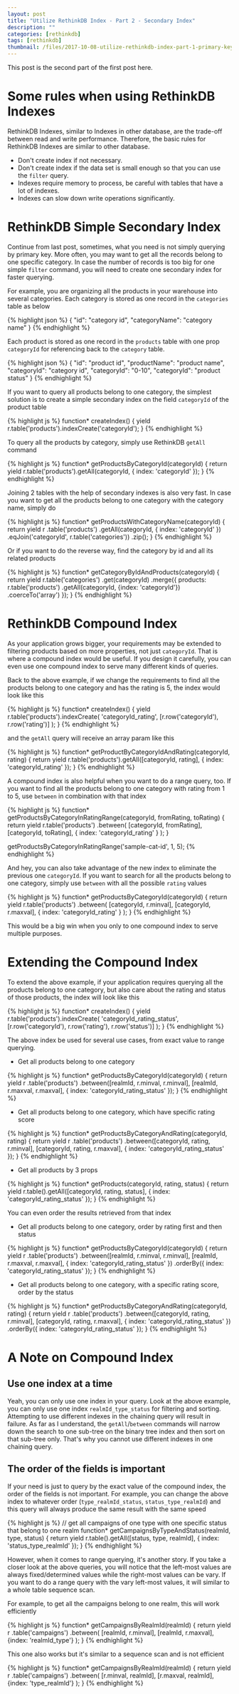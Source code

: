 ```yaml
---
layout: post
title: "Utilize RethinkDB Index - Part 2 - Secondary Index"
description: ""
categories: [rethinkdb]
tags: [rethinkdb]
thumbnail: /files/2017-10-08-utilize-rethinkdb-index-part-1-primary-key-index/thumbnail.png
---
```


This post is the second part of the first post here.


# Some rules when using RethinkDB Indexes

RethinkDB Indexes, similar to Indexes in other database, are the trade-off between read and write
performance. Therefore, the basic rules for RethinkDB Indexes are similar to other database.

- Don't create index if not necessary.
- Don't create index if the data set is small enough so that you can use the `filter` query.
- Indexes require memory to process, be careful with tables that have a lot of indexes.
- Indexes can slow down write operations significantly.

# RethinkDB Simple Secondary Index

Continue from last post, sometimes, what you need is not simply querying by primary key. More often,
you may want to get all the records belong to one specific category.
In case the number of records is too big for one simple `filter` command, you will need to create
one secondary index for faster querying.

For example, you are organizing all the products in your warehouse into several categories. Each
category is stored as one record in the `categories` table as below

{% highlight json %}
{
  "id":             "category id",
  "categoryName":   "category name"
}
{% endhighlight %}

Each product is stored as one record in the `products` table with one prop `categoryId` for
referencing back to the `category` table.

{% highlight json %}
{
  "id":             "product id",
  "productName":    "product name",
  "categoryId":     "category id",
  "categoryId":     "0-10",
  "categoryId":     "product status"
}
{% endhighlight %}

If you want to query all products belong to one category, the simplest solution is to create a
simple secondary index on the field `categoryId` of the product table

{% highlight js %}
function* createIndex() {
  yield r.table('products').indexCreate('categoryId');
}
{% endhighlight %}

To query all the products by category, simply use RethinkDB `getAll` command

{% highlight js %}
function* getProductsByCategoryId(categoryId) {
  return yield r.table('products').getAll(categoryId, { index: 'categoryId' });
}
{% endhighlight %}

Joining 2 tables with the help of secondary indexes is also very fast. In case you
want to get all the products belong to one category with the category name, simply do

{% highlight js %}
function* getProductsWithCategoryName(categoryId) {
  return yield r
    .table('products')
    .getAll(categoryId, { index: 'categoryId' })
    .eqJoin('categoryId', r.table('categories'))
    .zip();
}
{% endhighlight %}

Or if you want to do the reverse way, find the category by id and all its related products

{% highlight js %}
function* getCategoryByIdAndProducts(categoryId) {
  return yield r.table('categories')
    .get(categoryId)
    .merge({
      products: r.table('products')
        .getAll(categoryId, {index: 'categoryId'})
        .coerceTo('array')
    });
}
{% endhighlight %}

# RethinkDB Compound Index

As your application grows bigger, your requirements may be extended to filtering products based on
more properties, not just `categoryId`. That is where a compound
index would be useful. If you design it carefully, you can even use one compound index to serve many
different kinds of queries.

Back to the above example, if we change the requirements to find all the products belong to one
category and has the rating is 5, the index would look like this

{% highlight js %}
function* createIndex() {
  yield r.table('products').indexCreate(
    'categoryId_rating',
    [r.row('categoryId'), r.row('rating')]
  );
}
{% endhighlight %}

and the `getAll` query will receive an array param like this

{% highlight js %}
function* getProductByCategoryIdAndRating(categoryId, rating) {
  return yield r.table('products').getAll([categoryId, rating], { index: 'categoryId_rating' });
}
{% endhighlight %}

A compound index is also helpful when you want to do a range query, too. If you want to find all the
products belong to one category with rating from 1 to 5, use `between` in combination with that
index

{% highlight js %}
function* getProductsByCategoryInRatingRange(categoryId, fromRating, toRating) {
  return yield r.table('products')
    .between(
      [categoryId, fromRating],
      [categoryId, toRating],
      { index: 'categoryId_rating' }
    );
}

getProductsByCategoryInRatingRange('sample-cat-id', 1, 5);
{% endhighlight %}

And hey, you can also take advantage of the new index to eliminate the previous one `categoryId`. If
you want to search for all the products belong to one category, simply use `between` with all the
possible `rating` values

{% highlight js %}
function* getProductsByCategoryId(categoryId) {
  return yield r.table('products')
    .between(
      [categoryId, r.minval],
      [categoryId, r.maxval],
      { index: 'categoryId_rating' }
    );
}
{% endhighlight %}

This would be a big win when you only to one compound index to serve multiple purposes.

# Extending the Compound Index

To extend the above example, if your application requires querying all the products belong to one
category, but also care about the rating and status of those products, the index will look like this

{% highlight js %}
function* createIndex() {
  yield r.table('products').indexCreate(
    'categoryId_rating_status',
    [r.row('categoryId'), r.row('rating'), r.row('status')]
  );
}
{% endhighlight %}

The above index be used for several use cases, from exact value to range querying.

- Get all products belong to one category

{% highlight js %}
function* getProductsByCategoryId(categoryId) {
  return yield r
    .table('products')
    .between([realmId, r.minval, r.minval], [realmId, r.maxval, r.maxval], {
      index: 'categoryId_rating_status'
    });
}
{% endhighlight %}

- Get all products belong to one category, which have specific rating score

{% highlight js %}
function* getProductsByCategoryAndRating(categoryId, rating) {
  return yield r
    .table('products')
    .between([categoryId, rating, r.minval], [categoryId, rating, r.maxval], {
      index: 'categoryId_rating_status'
    });
}
{% endhighlight %}

- Get all products by 3 props

{% highlight js %}
function* getProducts(categoryId, rating, status) {
  return yield r.table().getAll([categoryId, rating, status], {
    index: 'categoryId_rating_status'
  });
}
{% endhighlight %}

You can even order the results retrieved from that index

- Get all products belong to one category, order by rating first and then status

{% highlight js %}
function* getProductsByCategoryId(categoryId) {
  return yield r
    .table('products')
    .between([realmId, r.minval, r.minval], [realmId, r.maxval, r.maxval], {
      index: 'categoryId_rating_status'
    })
    .orderBy({
      index: 'categoryId_rating_status'
    });
}
{% endhighlight %}

- Get all products belong to one category, with a specific rating score, order by the status

{% highlight js %}
function* getProductsByCategoryAndRating(categoryId, rating) {
  return yield r
    .table('products')
    .between([categoryId, rating, r.minval], [categoryId, rating, r.maxval], {
      index: 'categoryId_rating_status'
    })
    .orderBy({
      index: 'categoryId_rating_status'
    });
}
{% endhighlight %}

# A Note on Compound Index

## Use one index at a time

Yeah, you can only use one index in your query. Look at the above example, you can only use one
index `realmId_type_status` for filtering and sorting. Attempting to use different indexes in the
chaining query will result in failure. As far as I understand, the `getAll`/`between` commands will
narrow down the search to one sub-tree on the binary tree index and then sort on that sub-tree only.
That's why you cannot use different indexes in one chaining query.

## The order of the fields is important

If your need is just to query by the exact value of the compound index, the order of the fields is
not important. For example, you can change the above index to whatever order (`type_realmId_status`,
`status_type_realmId`) and this query will always produce the same result with the same speed

{% highlight js %}
// get all campaigns of one type with one specific status that belong to one realm
function* getCampaignsByTypeAndStatus(realmId, type, status) {
  return yield r.table().getAll([status, type, realmId], {
    index: 'status_type_realmId'
  });
}
{% endhighlight %}

However, when it comes to range querying, it's another story. If you take a closer look at the above
queries, you will notice that the left-most values are always fixed/determined values while the
right-most values can be vary. If you want to do a range query with the vary left-most
values, it will similar to a whole table sequence scan.

For example, to get all the campaigns belong to one
realm, this will work efficiently

{% highlight js %}
function* getCampaignsByRealmId(realmId) {
  return yield r
    .table('campaigns')
    .between(
      [realmId, r.minval],
      [realmId, r.maxval],
      {index: 'realmId_type'}
    );
}
{% endhighlight %}

This one also works but it's similar to a sequence scan and is not efficient

{% highlight js %}
function* getCampaignsByRealmId(realmId) {
  return yield r
    .table('campaigns')
    .between(
      [r.minval, realmId],
      [r.maxval, realmId],
      {index: 'type_realmId'}
    );
}
{% endhighlight %}
